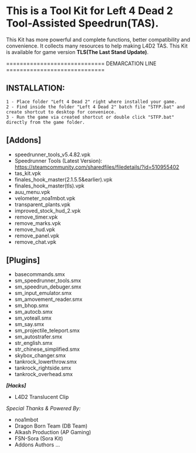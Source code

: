 # This is a Tool Kit for Left 4 Dead 2 Tool-Assisted Speedrun(TAS).

This Kit has more powerful and complete functions, better compatibility and convenience. It collects many resources to help making L4D2 TAS.
This Kit is available for game version **TLS(The Last Stand Update)**.

============================= DEMARCATION LINE =============================

## INSTALLATION:
```
1 - Place folder "Left 4 Dead 2" right where installed your game.
2 - Find inside the folder "Left 4 Dead 2" batch file "STFP.bat" and create shortcut to desktop for conveniece.
3 - Run the game via created shortcut or double click "STFP.bat" directly from the game folder.
```

## [Addons]
- speedrunner_tools_v5.4.82.vpk
- Speedrunner Tools (Latest Version): https://steamcommunity.com/sharedfiles/filedetails/?id=510955402
- tas_kit.vpk
- finales_hook_master(2.1.5.5&earlier).vpk
- finales_hook_master(tls).vpk
- auu_menu.vpk
- velometer_noa1mbot.vpk
- transparent_plants.vpk
- improved_stock_hud_2.vpk
- remove_timer.vpk
- remove_marks.vpk
- remove_hud.vpk
- remove_panel.vpk
- remove_chat.vpk

## [Plugins]
- basecommands.smx
- sm_speedrunner_tools.smx
- sm_speedrun_debuger.smx
- sm_input_emulator.smx
- sm_amovement_reader.smx
- sm_bhop.smx
- sm_autocb.smx
- sm_voteall.smx
- sm_say.smx
- sm_projectile_teleport.smx
- sm_autostrafer.smx
- str_english.smx
- str_chinese_simplified.smx
- skybox_changer.smx
- tankrock_lowerthrow.smx
- tankrock_rightside.smx
- tankrock_overhead.smx

***[Hacks]***
- L4D2 Translucent Clip

_Special Thanks & Powered By:_
- noa1mbot
- Dragon Born Team (DB Team)
- Alkash Production (AP Gaming)
- FSN-Sora (Sora Kit)
- Addons Authors
...
